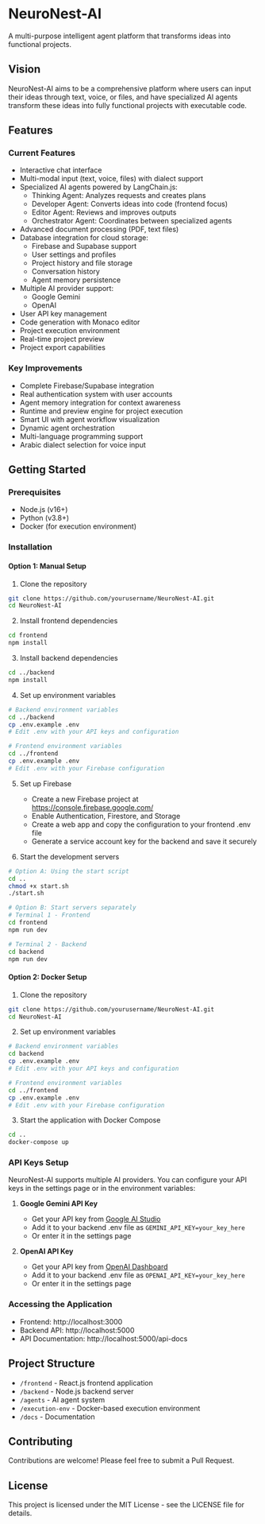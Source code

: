 # NeuroNest-AI

A multi-purpose intelligent agent platform that transforms ideas into functional projects.

## Vision

NeuroNest-AI aims to be a comprehensive platform where users can input their ideas through text, voice, or files, and have specialized AI agents transform these ideas into fully functional projects with executable code.

## Features

### Current Features
- Interactive chat interface
- Multi-modal input (text, voice, files) with dialect support
- Specialized AI agents powered by LangChain.js:
  - Thinking Agent: Analyzes requests and creates plans
  - Developer Agent: Converts ideas into code (frontend focus)
  - Editor Agent: Reviews and improves outputs
  - Orchestrator Agent: Coordinates between specialized agents
- Advanced document processing (PDF, text files)
- Database integration for cloud storage:
  - Firebase and Supabase support
  - User settings and profiles
  - Project history and file storage
  - Conversation history
  - Agent memory persistence
- Multiple AI provider support:
  - Google Gemini
  - OpenAI
- User API key management
- Code generation with Monaco editor
- Project execution environment
- Real-time project preview
- Project export capabilities

### Key Improvements
- Complete Firebase/Supabase integration
- Real authentication system with user accounts
- Agent memory integration for context awareness
- Runtime and preview engine for project execution
- Smart UI with agent workflow visualization
- Dynamic agent orchestration
- Multi-language programming support
- Arabic dialect selection for voice input

## Getting Started

### Prerequisites
- Node.js (v16+)
- Python (v3.8+)
- Docker (for execution environment)

### Installation

#### Option 1: Manual Setup

1. Clone the repository
```bash
git clone https://github.com/yourusername/NeuroNest-AI.git
cd NeuroNest-AI
```

2. Install frontend dependencies
```bash
cd frontend
npm install
```

3. Install backend dependencies
```bash
cd ../backend
npm install
```

4. Set up environment variables
```bash
# Backend environment variables
cd ../backend
cp .env.example .env
# Edit .env with your API keys and configuration

# Frontend environment variables
cd ../frontend
cp .env.example .env
# Edit .env with your Firebase configuration
```

5. Set up Firebase
   - Create a new Firebase project at https://console.firebase.google.com/
   - Enable Authentication, Firestore, and Storage
   - Create a web app and copy the configuration to your frontend .env file
   - Generate a service account key for the backend and save it securely

6. Start the development servers
```bash
# Option A: Using the start script
cd ..
chmod +x start.sh
./start.sh

# Option B: Start servers separately
# Terminal 1 - Frontend
cd frontend
npm run dev

# Terminal 2 - Backend
cd backend
npm run dev
```

#### Option 2: Docker Setup

1. Clone the repository
```bash
git clone https://github.com/yourusername/NeuroNest-AI.git
cd NeuroNest-AI
```

2. Set up environment variables
```bash
# Backend environment variables
cd backend
cp .env.example .env
# Edit .env with your API keys and configuration

# Frontend environment variables
cd ../frontend
cp .env.example .env
# Edit .env with your Firebase configuration
```

3. Start the application with Docker Compose
```bash
cd ..
docker-compose up
```

### API Keys Setup

NeuroNest-AI supports multiple AI providers. You can configure your API keys in the settings page or in the environment variables:

1. **Google Gemini API Key**
   - Get your API key from [Google AI Studio](https://ai.google.dev/)
   - Add it to your backend .env file as `GEMINI_API_KEY=your_key_here`
   - Or enter it in the settings page

2. **OpenAI API Key**
   - Get your API key from [OpenAI Dashboard](https://platform.openai.com/api-keys)
   - Add it to your backend .env file as `OPENAI_API_KEY=your_key_here`
   - Or enter it in the settings page

### Accessing the Application

- Frontend: http://localhost:3000
- Backend API: http://localhost:5000
- API Documentation: http://localhost:5000/api-docs

## Project Structure

- `/frontend` - React.js frontend application
- `/backend` - Node.js backend server
- `/agents` - AI agent system
- `/execution-env` - Docker-based execution environment
- `/docs` - Documentation

## Contributing

Contributions are welcome! Please feel free to submit a Pull Request.

## License

This project is licensed under the MIT License - see the LICENSE file for details.